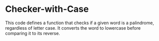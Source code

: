 # Checker-with-Case
This code defines a function that checks if a given word is a palindrome, regardless of letter case. It converts the word to lowercase before comparing it to its reverse.

